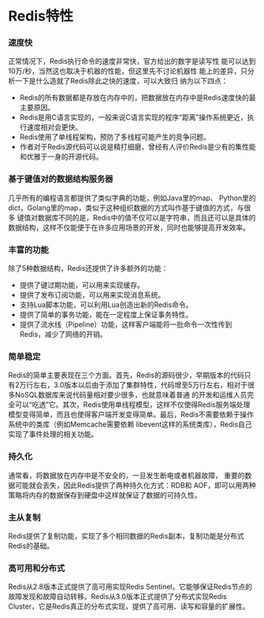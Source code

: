 # Redis特性

### 速度快

正常情况下，Redis执行命令的速度非常快，官方给出的数字是读写性 能可以达到10万/秒，当然这也取决于机器的性能，但这里先不讨论机器性 能上的差异，只分析一下是什么造就了Redis除此之快的速度，可以大致归 纳为以下四点：

* Redis的所有数据都是存放在内存中的，把数据放在内存中是Redis速度快的最主要原因。
* Redis是用C语言实现的，一般来说C语言实现的程序“距离”操作系统更近，执行速度相对会更快。
* Redis使用了单线程架构，预防了多线程可能产生的竞争问题。
* 作者对于Redis源代码可以说是精打细磨，曾经有人评价Redis是少有的集性能和优雅于一身的开源代码。

### 基于键值对的数据结构服务器

几乎所有的编程语言都提供了类似字典的功能，例如Java里的map、 Python里的dict，Golang里的map，类似于这种组织数据的方式叫作基于键值的方式，与很多 键值对数据库不同的是，Redis中的值不仅可以是字符串，而且还可以是具体的数据结构，这样不仅能便于在许多应用场景的开发，同时也能够提高开发效率。

### 丰富的功能

除了5种数据结构，Redis还提供了许多额外的功能：

* 提供了键过期功能，可以用来实现缓存。
* 提供了发布订阅功能，可以用来实现消息系统。
* 支持Lua脚本功能，可以利用Lua创造出新的Redis命令。
* 提供了简单的事务功能，能在一定程度上保证事务特性。
* 提供了流水线（Pipeline）功能，这样客户端能将一批命令一次性传到 Redis，减少了网络的开销。

### 简单稳定

Redis的简单主要表现在三个方面。首先，Redis的源码很少，早期版本的代码只有2万行左右，3.0版本以后由于添加了集群特性，代码增至5万行左右，相对于很多NoSQL数据库来说代码量相对要少很多，也就意味着普通 的开发和运维人员完全可以“吃透”它。其次，Redis使用单线程模型，这样不仅使得Redis服务端处理模型变得简单，而且也使得客户端开发变得简单。最后，Redis不需要依赖于操作系统中的类库（例如Memcache需要依赖 libevent这样的系统类库），Redis自己实现了事件处理的相关功能。

### 持久化

通常看，将数据放在内存中是不安全的，一旦发生断电或者机器故障， 重要的数据可能就会丢失，因此Redis提供了两种持久化方式：RDB和 AOF，即可以用两种策略将内存的数据保存到硬盘中这样就保证了数据的可持久性。

### 主从复制

Redis提供了复制功能，实现了多个相同数据的Redis副本，复制功能是分布式Redis的基础。

### 高可用和分布式

Redis从2.8版本正式提供了高可用实现Redis Sentinel，它能够保证Redis节点的故障发现和故障自动转移。Redis从3.0版本正式提供了分布式实现Redis Cluster，它是Redis真正的分布式实现，提供了高可用、读写和容量的扩展性。


